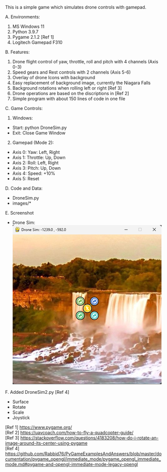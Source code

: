 This is a simple game which simulates drone controls with gamepad. 

A. Environments:  
1. MS Windows 11  
2. Python 3.9.7  
3. Pygame 2.1.2 [Ref 1]  
4. Logitech Gamepad F310  

B. Features:
1. Drone flight control of yaw, throttle, roll and pitch with 4 channels (Axis 0-3)  
2. Speed gears and Rest controls with 2 channels (Axis 5-6)  
3. Overlay of drone Icons with background  
4. Easy replacement of background image, currently the Niagara Falls  
5. Background rotations when rolling left or right [Ref 3]   
6. Drone operations are based on the discriptions in [Ref 2]  
7. Simple program with about 150 lines of code in one file  

C. Game Controls:

1. Windows:
- Start: python DroneSim.py
- Exit: Close Game Window

2. Gamepad (Mode 2):  
- Axis 0: Yaw: Left, Right  
- Axis 1: Throttle: Up, Down  
- Axis 2: Roll: Left, Right  
- Axis 3: Pitch: Up, Down  
- Axis 4: Speed: +10%  
- Axis 5: Reset

D. Code and Data:  
- DroneSim.py  
- images/*  

E. Screenshot  
- Drone Sim:  
![DroneSit](dronesim.png)  

F. Added DroneSim2.py [Ref 4]  
- Surface  
- Rotate  
- Scale  
- Joystick  

[Ref 1] https://www.pygame.org/    
[Ref 2] https://uavcoach.com/how-to-fly-a-quadcopter-guide/  
[Ref 3] https://stackoverflow.com/questions/4183208/how-do-i-rotate-an-image-around-its-center-using-pygame  
[Ref 4] https://github.com/Rabbid76/PyGameExamplesAndAnswers/blob/master/documentation/pygame_opengl/immediate_mode/pygame_opengl_immediate_mode.md#pygame-and-opengl-immediate-mode-legacy-opengl  

